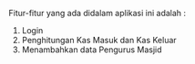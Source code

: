 Fitur-fitur yang ada didalam aplikasi ini adalah :
1. Login
2. Penghitungan Kas Masuk dan Kas Keluar
3. Menambahkan data Pengurus Masjid